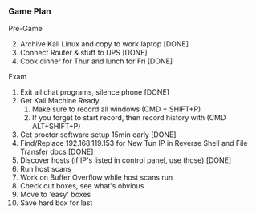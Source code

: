 ### Game Plan

Pre-Game

2. Archive Kali Linux and copy to work laptop [DONE]
3. Connect Router & stuff to UPS [DONE]
4. Cook dinner for Thur and lunch for Fri  [DONE]

Exam

1. Exit all chat programs, silence phone [DONE]
2. Get Kali Machine Ready 
   1. Make sure to record all windows (CMD + SHIFT+P)
   2. If you forget to start record, then record history with (CMD ALT+SHIFT+P)
3. Get proctor software setup 15min early [DONE]
4. Find/Replace 192.168.119.153 for New Tun IP in Reverse Shell and File Transfer docs [DONE]
5. Discover hosts (if IP's listed in control panel, use those) [DONE]
6. Run host scans
7. Work on Buffer Overflow while host scans run
8. Check out boxes, see what's obvious
9. Move to 'easy' boxes
10. Save hard box for last

